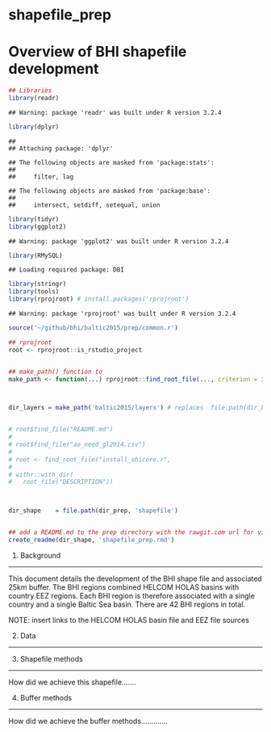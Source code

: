 shapefile\_prep
================

Overview of BHI shapefile development
=====================================

``` r
## Libraries
library(readr)
```

    ## Warning: package 'readr' was built under R version 3.2.4

``` r
library(dplyr)
```

    ## 
    ## Attaching package: 'dplyr'

    ## The following objects are masked from 'package:stats':
    ## 
    ##     filter, lag

    ## The following objects are masked from 'package:base':
    ## 
    ##     intersect, setdiff, setequal, union

``` r
library(tidyr)
library(ggplot2)
```

    ## Warning: package 'ggplot2' was built under R version 3.2.4

``` r
library(RMySQL)
```

    ## Loading required package: DBI

``` r
library(stringr)
library(tools)
library(rprojroot) # install.packages('rprojroot')
```

    ## Warning: package 'rprojroot' was built under R version 3.2.4

``` r
source('~/github/bhi/baltic2015/prep/common.r')

## rprojroot
root <- rprojroot::is_rstudio_project


## make_path() function to 
make_path <- function(...) rprojroot::find_root_file(..., criterion = is_rstudio_project)



dir_layers = make_path('baltic2015/layers') # replaces  file.path(dir_baltic, 'layers')


# root$find_file("README.md")
# 
# root$find_file("ao_need_gl2014.csv")
# 
# root <- find_root_file("install_ohicore.r", 
# 
# withr::with_dir(
#   root_file("DESCRIPTION"))



dir_shape    = file.path(dir_prep, 'shapefile')


## add a README.md to the prep directory with the rawgit.com url for viewing on GitHub
create_readme(dir_shape, 'shapefile_prep.rmd')
```

1. Background
-------------

This document details the development of the BHI shape file and associated 25km buffer. The BHI regions combined HELCOM HOLAS basins with country EEZ regions. Each BHI region is therefore associated with a single country and a single Baltic Sea basin. There are 42 BHI regions in total.

NOTE: insert links to the HELCOM HOLAS basin file and EEZ file sources

2. Data
-------

3. Shapefile methods
--------------------

How did we achieve this shapefile.......

4. Buffer methods
-----------------

How did we achieve the buffer methods.............
